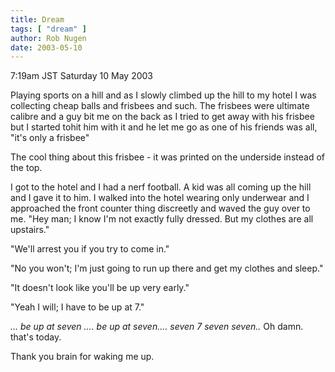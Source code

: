 ```yaml
---
title: Dream
tags: [ "dream" ]
author: Rob Nugen
date: 2003-05-10
---
```


<p class=date>7:19am JST Saturday 10 May 2003</p>

<p class=dream>Playing sports on a hill and as I slowly climbed up the
hill to my hotel I was collecting cheap balls and frisbees and such.
The frisbees were ultimate calibre and a guy bit me on the back as I
tried to get away with his frisbee but I started tohit him with it and
he let me go as one of his friends was all, "it's only a frisbee"</p>

<p class=dream>The cool thing about this frisbee - it was printed on
the underside instead of the top.</p>

<p class=dream>I got to the hotel and I had a nerf football.  A kid
was all coming up the hill and I gave it to him.  I walked into the
hotel wearing only underwear and I approached the front counter thing
discreetly and waved the guy over to me.  "Hey man; I know I'm not
exactly fully dressed.  But my clothes are all upstairs."</p>

<p class=dream>"We'll arrest you if you try to come in."</p>

<p class=dream>"No you won't; I'm just going to run up there and get
my clothes and sleep."</p>

<p class=dream>"It doesn't look like you'll be up very early."</p>

<p class=dream>"Yeah I will; I have to be up at 7."</p>

<p><em>... be up at seven .... be up at seven....  seven 7 seven
seven..</em> Oh damn.  that's today.</p>

<p>Thank you brain for waking me up.</p>
